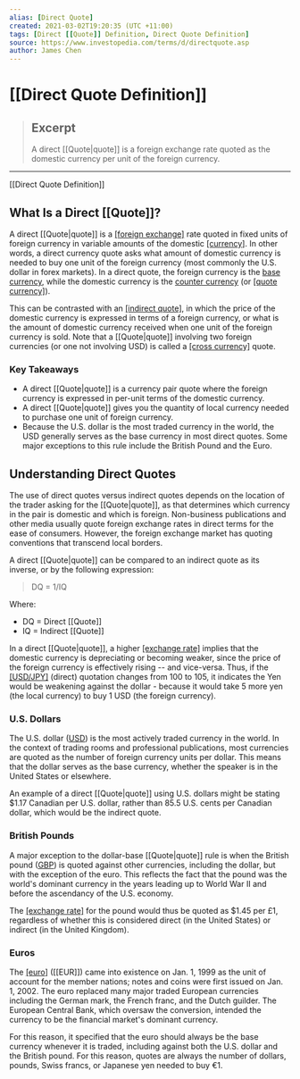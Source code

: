 ```yaml
---
alias: [Direct Quote]
created: 2021-03-02T19:20:35 (UTC +11:00)
tags: [Direct [[Quote]] Definition, Direct Quote Definition]
source: https://www.investopedia.com/terms/d/directquote.asp
author: James Chen
---
```


# [[Direct Quote Definition]]

> ## Excerpt
> A direct [[Quote|quote]] is a foreign exchange rate quoted as the domestic currency per unit of the foreign currency.

---

[[Direct Quote Definition]]
## What Is a Direct [[Quote]]?

A direct [[Quote|quote]] is a [[foreign exchange]](https://www.investopedia.com/terms/f/foreign-exchange.asp) rate quoted in fixed units of foreign currency in variable amounts of the domestic [[currency]](https://www.investopedia.com/terms/c/currency.asp). In other words, a direct currency quote asks what amount of domestic currency is needed to buy one unit of the foreign currency (most commonly the U.S. dollar in forex markets). In a direct quote, the foreign currency is the [base currency](https://www.investopedia.com/terms/b/basecurrency.asp), while the domestic currency is the [counter currency](https://www.investopedia.com/terms/c/counter-currency.asp) (or [[quote currency]](https://www.investopedia.com/terms/q/quotecurrency.asp)).

This can be contrasted with an [[indirect quote]](https://www.investopedia.com/terms/i/indirectquote.asp), in which the price of the domestic currency is expressed in terms of a foreign currency, or what is the amount of domestic currency received when one unit of the foreign currency is sold. Note that a [[Quote|quote]] involving two foreign currencies (or one not involving USD) is called a [[cross currency]](https://www.investopedia.com/terms/c/crosscurrency.asp) quote.

### Key Takeaways

-   A direct [[Quote|quote]] is a currency pair quote where the foreign currency is expressed in per-unit terms of the domestic currency.
-   A direct [[Quote|quote]] gives you the quantity of local currency needed to purchase one unit of foreign currency.
-   Because the U.S. dollar is the most traded currency in the world, the USD generally serves as the base currency in most direct quotes. Some major exceptions to this rule include the British Pound and the Euro.

## Understanding Direct Quotes

The use of direct quotes versus indirect quotes depends on the location of the trader asking for the [[Quote|quote]], as that determines which currency in the pair is domestic and which is foreign. Non-business publications and other media usually quote foreign exchange rates in direct terms for the ease of consumers. However, the foreign exchange market has quoting conventions that transcend local borders.

A direct [[Quote|quote]] can be compared to an indirect quote as its inverse, or by the following expression:

> DQ = 1/IQ

Where:

-   DQ = Direct [[Quote]]
-   IQ = Indirect [[Quote]]

In a direct [[Quote|quote]], a higher [[exchange rate]](https://www.investopedia.com/terms/e/exchangerate.asp) implies that the domestic currency is depreciating or becoming weaker, since the price of the foreign currency is effectively rising -- and vice-versa. Thus, if the [[USD/JPY]](https://www.investopedia.com/terms/forex/u/usd-jpy-us-dollar-japanese-yen-currency-pair.asp) (direct) quotation changes from 100 to 105, it indicates the Yen would be weakening against the dollar - because it would take 5 more yen (the local currency) to buy 1 USD (the foreign currency).

### U.S. Dollars

The U.S. dollar ([USD](https://www.investopedia.com/terms/u/usd.asp)) is the most actively traded currency in the world. In the context of trading rooms and professional publications, most currencies are quoted as the number of foreign currency units per dollar. This means that the dollar serves as the base currency, whether the speaker is in the United States or elsewhere.

An example of a direct [[Quote|quote]] using U.S. dollars might be stating $1.17 Canadian per U.S. dollar, rather than 85.5 U.S. cents per Canadian dollar, which would be the indirect quote.

### British Pounds

A major exception to the dollar-base [[Quote|quote]] rule is when the British pound ([GBP](https://www.investopedia.com/terms/g/gbp.asp)) is quoted against other currencies, including the dollar, but with the exception of the euro. This reflects the fact that the pound was the world's dominant currency in the years leading up to World War II and before the ascendancy of the U.S. economy.

The [[exchange rate]](https://www.investopedia.com/terms/e/exchangerate.asp) for the pound would thus be quoted as $1.45 per £1, regardless of whether this is considered direct (in the United States) or indirect (in the United Kingdom).

### Euros

The [[euro]](https://www.investopedia.com/terms/e/euro.asp) ([[EUR]]) came into existence on Jan. 1, 1999 as the unit of account for the member nations; notes and coins were first issued on Jan. 1, 2002. The euro replaced many major traded European currencies including the German mark, the French franc, and the Dutch guilder. The European Central Bank, which oversaw the conversion, intended the currency to be the financial market's dominant currency.

For this reason, it specified that the euro should always be the base currency whenever it is traded, including against both the U.S. dollar and the British pound. For this reason, quotes are always the number of dollars, pounds, Swiss francs, or Japanese yen needed to buy €1.

